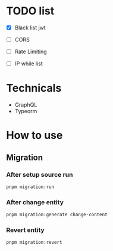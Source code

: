 
# TODO list
- [x] Black list jwt
- [ ] CORS 
- [ ] Rate Limiting 
- [ ] IP while list


# Technicals 
- GraphQL
- Typeorm


# How to use 
## Migration
### After setup source run
```bash
pnpm migration:run 
```
### After change entity
```bash
pnpm migration:generate change-content
```
### Revert entity
```bash
pnpm migration:revert
```

